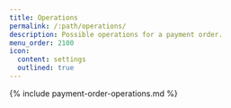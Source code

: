 ```yaml
---
title: Operations
permalink: /:path/operations/
description: Possible operations for a payment order.
menu_order: 2100
icon:
  content: settings
  outlined: true
---
```


{% include payment-order-operations.md %}
